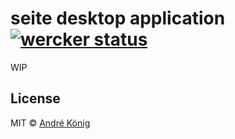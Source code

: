 # seite desktop application [![wercker status](https://app.wercker.com/status/5f47f55da1ffa192d63176f4a299d944/s/master "wercker status")](https://app.wercker.com/project/bykey/5f47f55da1ffa192d63176f4a299d944)

WIP

## License

MIT © [André König](http://andrekoenig.info)
